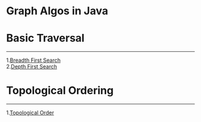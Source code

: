 # Graph Algos in Java

# Basic Traversal
---

1.[Breadth First Search](https://github.com/vishalagg/Graph_Java/tree/master/src/main/java/BredthFirstSearch)<br />
2.[Depth First Search](https://github.com/vishalagg/Graph_Java/tree/master/src/main/java/DepthFirstSearch)<br />

# Topological Ordering
---

1.[Topological Order](https://github.com/vishalagg/Graph_Java/tree/master/src/main/java/TopologicalOrder/TopologicalOrdering)<br />
